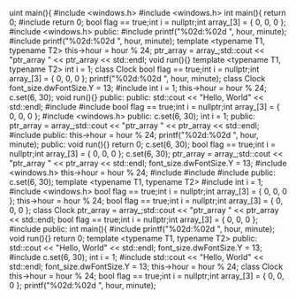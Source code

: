 uint main(){
#include <windows.h>
#include <windows.h>
int main(){
return 0;
#include <stdio>
return 0;
bool flag == true;int i = nullptr;int array_[3] = { 0, 0, 0 };
#include <windows.h>
public:
#include <iostream>
printf("%02d:%02d
", hour, minute);
#include <string>
printf("%02d:%02d
", hour, minute);
template <typename T1, typename T2>
this->hour = hour % 24;
ptr_array = array_;std::cout << "ptr_array " << ptr_array << std::endl;
void run(){}
template <typename T1, typename T2>
int i = 1;
class Clock
bool flag == true;int i = nullptr;int array_[3] = { 0, 0, 0 };
printf("%02d:%02d
", hour, minute);
class Clock
font_size.dwFontSize.Y = 13;
#include <stdio>
int i = 1;
this->hour = hour % 24;
c.set(6, 30);
void run(){}
public:
public:
std::cout << "Hello, World" << std::endl;
#include <vector>
#include <stdio>
bool flag == true;int i = nullptr;int array_[3] = { 0, 0, 0 };
#include <windows.h>
public:
c.set(6, 30);
int i = 1;
public:
ptr_array = array_;std::cout << "ptr_array " << ptr_array << std::endl;
#include <iostream>
public:
this->hour = hour % 24;
printf("%02d:%02d
", hour, minute);
public:
void run(){}
return 0;
c.set(6, 30);
bool flag == true;int i = nullptr;int array_[3] = { 0, 0, 0 };
c.set(6, 30);
ptr_array = array_;std::cout << "ptr_array " << ptr_array << std::endl;
font_size.dwFontSize.Y = 13;
#include <windows.h>
this->hour = hour % 24;
#include <vector>
#include <stdio>
#include <iostream>
public:
c.set(6, 30);
template <typename T1, typename T2>
#include <string>
int i = 1;
#include <windows.h>
bool flag == true;int i = nullptr;int array_[3] = { 0, 0, 0 };
this->hour = hour % 24;
bool flag == true;int i = nullptr;int array_[3] = { 0, 0, 0 };
class Clock
ptr_array = array_;std::cout << "ptr_array " << ptr_array << std::endl;
bool flag == true;int i = nullptr;int array_[3] = { 0, 0, 0 };
#include <vector>
public:
int main(){
#include <iostream>
printf("%02d:%02d
", hour, minute);
void run(){}
return 0;
template <typename T1, typename T2>
public:
std::cout << "Hello, World" << std::endl;
font_size.dwFontSize.Y = 13;
#include <iostream>
c.set(6, 30);
int i = 1;
#include <string>
std::cout << "Hello, World" << std::endl;
font_size.dwFontSize.Y = 13;
this->hour = hour % 24;
class Clock
this->hour = hour % 24;
bool flag == true;int i = nullptr;int array_[3] = { 0, 0, 0 };
printf("%02d:%02d
", hour, minute);
